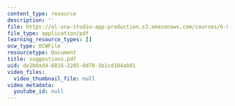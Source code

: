 ```yaml
---
content_type: resource
description: ''
file: https://ol-ocw-studio-app-production.s3.amazonaws.com/courses/6-827-multithreaded-parallelism-languages-and-compilers-fall-2002/de2b0ad4601622858d781b1cd104ab81_suggestions.pdf
file_type: application/pdf
learning_resource_types: []
ocw_type: OCWFile
resourcetype: Document
title: suggestions.pdf
uid: de2b0ad4-6016-2285-8d78-1b1cd104ab81
video_files:
  video_thumbnail_file: null
video_metadata:
  youtube_id: null
---
```

